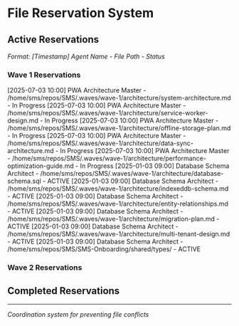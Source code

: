 # File Reservation System

## Active Reservations

*Format: [Timestamp] Agent Name - File Path - Status*

### Wave 1 Reservations
<!-- Agents will add their reservations here -->
[2025-07-03 10:00] PWA Architecture Master - /home/sms/repos/SMS/.waves/wave-1/architecture/system-architecture.md - In Progress
[2025-07-03 10:00] PWA Architecture Master - /home/sms/repos/SMS/.waves/wave-1/architecture/service-worker-design.md - In Progress
[2025-07-03 10:00] PWA Architecture Master - /home/sms/repos/SMS/.waves/wave-1/architecture/offline-storage-plan.md - In Progress
[2025-07-03 10:00] PWA Architecture Master - /home/sms/repos/SMS/.waves/wave-1/architecture/data-sync-architecture.md - In Progress
[2025-07-03 10:00] PWA Architecture Master - /home/sms/repos/SMS/.waves/wave-1/architecture/performance-optimization-guide.md - In Progress
[2025-01-03 09:00] Database Schema Architect - /home/sms/repos/SMS/.waves/wave-1/architecture/database-schema.sql - ACTIVE
[2025-01-03 09:00] Database Schema Architect - /home/sms/repos/SMS/.waves/wave-1/architecture/indexeddb-schema.md - ACTIVE
[2025-01-03 09:00] Database Schema Architect - /home/sms/repos/SMS/.waves/wave-1/architecture/entity-relationships.md - ACTIVE
[2025-01-03 09:00] Database Schema Architect - /home/sms/repos/SMS/.waves/wave-1/architecture/migration-plan.md - ACTIVE
[2025-01-03 09:00] Database Schema Architect - /home/sms/repos/SMS/.waves/wave-1/architecture/multi-tenant-design.md - ACTIVE
[2025-01-03 09:00] Database Schema Architect - /home/sms/repos/SMS/SMS-Onboarding/shared/types/ - ACTIVE

### Wave 2 Reservations
<!-- Wave 2 agents will add reservations here -->

## Completed Reservations

<!-- Move completed work here -->

---
*Coordination system for preventing file conflicts*